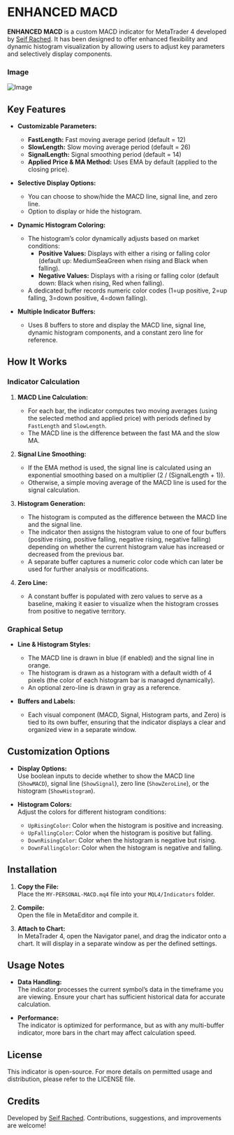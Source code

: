 # ENHANCED MACD

**ENHANCED MACD** is a custom MACD indicator for MetaTrader 4 developed by [Seif Rached](https://github.com/seifrached/). It has been designed to offer enhanced flexibility and dynamic histogram visualization by allowing users to adjust key parameters and selectively display components.

### Image
![Image](https://github.com/user-attachments/assets/87288329-7b69-43b4-a8c8-2456adddfa6d)

## Key Features

- **Customizable Parameters:**  
  - **FastLength:** Fast moving average period (default = 12)  
  - **SlowLength:** Slow moving average period (default = 26)  
  - **SignalLength:** Signal smoothing period (default = 14)  
  - **Applied Price & MA Method:** Uses EMA by default (applied to the closing price).

- **Selective Display Options:**  
  - You can choose to show/hide the MACD line, signal line, and zero line.
  - Option to display or hide the histogram.

- **Dynamic Histogram Coloring:**  
  - The histogram’s color dynamically adjusts based on market conditions:
    - **Positive Values:** Displays with either a rising or falling color (default up: MediumSeaGreen when rising and Black when falling).
    - **Negative Values:** Displays with a rising or falling color (default down: Black when rising, Red when falling).
  - A dedicated buffer records numeric color codes (1=up positive, 2=up falling, 3=down positive, 4=down falling).

- **Multiple Indicator Buffers:**  
  - Uses 8 buffers to store and display the MACD line, signal line, dynamic histogram components, and a constant zero line for reference.

## How It Works

### Indicator Calculation

1. **MACD Line Calculation:**  
   - For each bar, the indicator computes two moving averages (using the selected method and applied price) with periods defined by `FastLength` and `SlowLength`.
   - The MACD line is the difference between the fast MA and the slow MA.
   
2. **Signal Line Smoothing:**  
   - If the EMA method is used, the signal line is calculated using an exponential smoothing based on a multiplier (2 / (SignalLength + 1)).
   - Otherwise, a simple moving average of the MACD line is used for the signal calculation.

3. **Histogram Generation:**  
   - The histogram is computed as the difference between the MACD line and the signal line.
   - The indicator then assigns the histogram value to one of four buffers (positive rising, positive falling, negative rising, negative falling) depending on whether the current histogram value has increased or decreased from the previous bar.
   - A separate buffer captures a numeric color code which can later be used for further analysis or modifications.

4. **Zero Line:**  
   - A constant buffer is populated with zero values to serve as a baseline, making it easier to visualize when the histogram crosses from positive to negative territory.

### Graphical Setup

- **Line & Histogram Styles:**  
  - The MACD line is drawn in blue (if enabled) and the signal line in orange.
  - The histogram is drawn as a histogram with a default width of 4 pixels (the color of each histogram bar is managed dynamically).
  - An optional zero-line is drawn in gray as a reference.

- **Buffers and Labels:**  
  - Each visual component (MACD, Signal, Histogram parts, and Zero) is tied to its own buffer, ensuring that the indicator displays a clear and organized view in a separate window.

## Customization Options

- **Display Options:**  
  Use boolean inputs to decide whether to show the MACD line (`ShowMACD`), signal line (`ShowSignal`), zero line (`ShowZeroLine`), or the histogram (`ShowHistogram`).

- **Histogram Colors:**  
  Adjust the colors for different histogram conditions:
  - `UpRisingColor`: Color when the histogram is positive and increasing.
  - `UpFallingColor`: Color when the histogram is positive but falling.
  - `DownRisingColor`: Color when the histogram is negative but rising.
  - `DownFallingColor`: Color when the histogram is negative and falling.

## Installation

1. **Copy the File:**  
   Place the `MY-PERSONAL-MACD.mq4` file into your `MQL4/Indicators` folder.
   
2. **Compile:**  
   Open the file in MetaEditor and compile it.
   
3. **Attach to Chart:**  
   In MetaTrader 4, open the Navigator panel, and drag the indicator onto a chart. It will display in a separate window as per the defined settings.

## Usage Notes

- **Data Handling:**  
  The indicator processes the current symbol’s data in the timeframe you are viewing. Ensure your chart has sufficient historical data for accurate calculation.
  
- **Performance:**  
  The indicator is optimized for performance, but as with any multi-buffer indicator, more bars in the chart may affect calculation speed.

## License

This indicator is open-source. For more details on permitted usage and distribution, please refer to the LICENSE file.

## Credits

Developed by [Seif Rached](https://github.com/seifrached/). Contributions, suggestions, and improvements are welcome!

